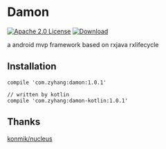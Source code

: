 # Damon
[![Apache 2.0 License](https://img.shields.io/badge/license-Apache%202.0-blue.svg?style=flat)](http://www.apache.org/licenses/LICENSE-2.0.html)
[![Download](https://api.bintray.com/packages/zyhang/maven/damon/images/download.svg) ](https://bintray.com/zyhang/maven/damon/_latestVersion)


a android mvp framework based on rxjava rxlifecycle

## Installation
```
compile 'com.zyhang:damon:1.0.1'

// written by kotlin
compile 'com.zyhang:damon-kotlin:1.0.1'
```
## Thanks
[konmik/nucleus](https://github.com/konmik/nucleus/tree/rx2)
